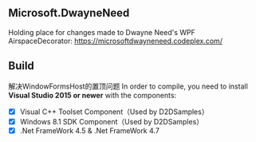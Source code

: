 ## Microsoft.DwayneNeed
Holding place for changes made to Dwayne Need's WPF AirspaceDecorator: https://microsoftdwayneneed.codeplex.com/
## Build
解决WindowFormsHost的置顶问题
In order to compile, you need to install **Visual Studio 2015 or newer** with the components:

- [x] Visual C++ Toolset Component（Used by D2DSamples）
- [x] Windows 8.1 SDK Component（Used by D2DSamples）
- [x] .Net FrameWork 4.5 & .Net FrameWork 4.7
